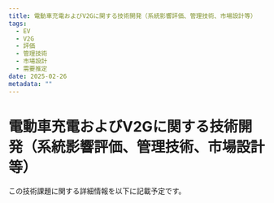 ```yaml
---
title: 電動車充電およびV2Gに関する技術開発（系統影響評価、管理技術、市場設計等）
tags:
  - EV
  - V2G
  - 評価
  - 管理技術
  - 市場設計
  - 需要推定
date: 2025-02-26
metadata: ""
---
```


# 電動車充電およびV2Gに関する技術開発（系統影響評価、管理技術、市場設計等）

この技術課題に関する詳細情報を以下に記載予定です。
